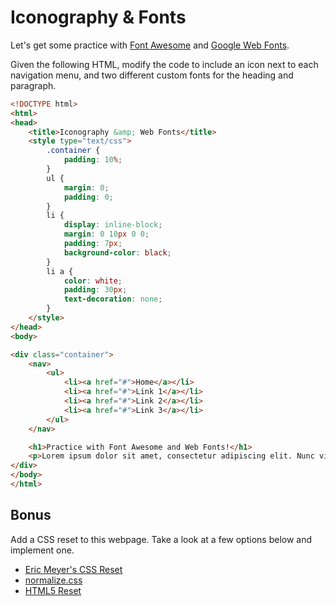# Iconography & Fonts

Let's get some practice with [Font Awesome](https://fortawesome.github.io/Font-Awesome/) and [Google Web Fonts](https://www.google.com/fonts).

Given the following HTML, modify the code to include an icon next to each navigation menu, and two different custom fonts for the heading and paragraph.

```html
<!DOCTYPE html>
<html>
<head>
	<title>Iconography &amp; Web Fonts</title>
	<style type="text/css">
		.container {
			padding: 10%;
		}
		ul {
			margin: 0;
			padding: 0;
		}
		li {
			display: inline-block;
			margin: 0 10px 0 0;
			padding: 7px;
			background-color: black;
		}
		li a {
			color: white;
			padding: 30px;
			text-decoration: none;
		}
	</style>
</head>
<body>

<div class="container">
	<nav>
		<ul>
			<li><a href="#">Home</a></li>
			<li><a href="#">Link 1</a></li>
			<li><a href="#">Link 2</a></li>
			<li><a href="#">Link 3</a></li>
		</ul>
	</nav>

	<h1>Practice with Font Awesome and Web Fonts!</h1>
	<p>Lorem ipsum dolor sit amet, consectetur adipiscing elit. Nunc vitae odio vitae turpis condimentum volutpat eu eget orci. Quisque gravida vitae tortor a condimentum. Vestibulum dolor nunc, consequat vitae velit ut, lacinia ultrices augue. Phasellus faucibus mauris mi, at malesuada sem fermentum sit amet. Pellentesque non dolor id lectus sollicitudin sagittis vel a magna. Phasellus tortor odio, varius at vehicula quis, condimentum in purus. Morbi tristique lorem sit amet orci mollis eleifend. In hac habitasse platea dictumst.</p>
</div>
</body>
</html>
```

## Bonus

Add a CSS reset to this webpage. Take a look at a few options below and implement one. 

* [Eric Meyer's CSS Reset](http://meyerweb.com/eric/tools/css/reset/)
* [normalize.css](http://necolas.github.io/normalize.css/)
* [HTML5 Reset](https://github.com/murtaugh/HTML5-Reset/tree/master/assets/css)

